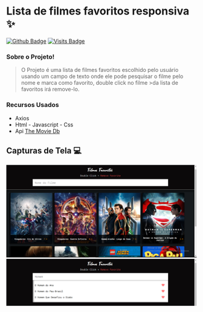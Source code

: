 # Lista de filmes favoritos responsiva :sparkles:

[![Github Badge](https://img.shields.io/badge/-Github-000?style=flat-square&logo=Github&logoColor=white&link=https://github.com/JohanDev6)](https://github.com/JohanDev6)
[![Visits Badge](https://badges.pufler.dev/visits/JohanDev6/FavoriteFilmsList)](https://badges.pufler.dev)

### Sobre o Projeto!

>O Projeto é uma lista de filmes favoritos escolhido pelo usuário usando um campo de texto onde ele pode pesquisar o filme pelo nome e marca como favorito, double click no filme  >da lista de favoritos irá remove-lo.
 
### Recursos Usados
 
 * Axios
 * Html - Javascript - Css
 * Api [The Movie Db](https://www.themoviedb.org/)

## Capturas de Tela :computer:

<img src="https://github.com/JohanDev6/FavoriteFilmsList/blob/main/src/Assests/Fonts/back.png" />

<img src="https://github.com/JohanDev6/FavoriteFilmsList/blob/main/src/Assests/Fonts/search.png" />
